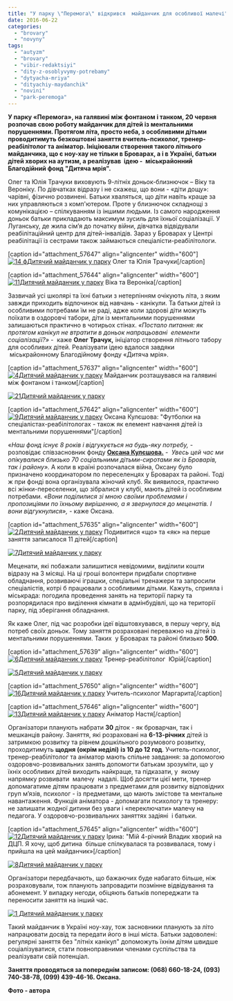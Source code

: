 ```yaml
---
title: "У парку \"Перемога\" відкрився  майданчик для особливої малечі"
date: 2016-06-22
categories: 
  - "brovary"
  - "novyny"
tags: 
  - "autyzm"
  - "brovary"
  - "vibir-redaktsiyi"
  - "dity-z-osoblyvymy-potrebamy"
  - "dytyacha-mriya"
  - "dityachiy-maydanchik"
  - "novini"
  - "park-peremoga"
---
```


**У парку «Перемога», на галявині між фонтаном і танком, 20 червня розпочав свою роботу майданчик для дітей із ментальними порушеннями. Протягом літа, просто неба, з особливими дітьми проводитимуть безкоштовні заняття вчитель-психолог, тренер-реабілітолог та аніматор. Ініціювали створення такого літнього майданчика, що є ноу-хау не тільки в Броварах, а і в Україні, батьки дітей хворих на аутизм, а реалізував  ідею -  міськрайонний Благодійний фонд "Дитяча мрія".**

Олег та Юлія Трачуки виховують 9-літніх доньок-близнючок – Віку та Вероніку. По дівчатках відразу і не скажеш, що вони - «діти дощу»: чарівні, фізично розвинені. Батьки хваляться, що діти навіть краще за них управляються з комп'ютером. Проте у близнючок складнощі з комунікацією – спілкуванням із іншими людьми. Із самого народження доньок батьки прикладають максимум зусиль для їхньої соціалізації. У Луганську, де жила сім’я до початку війни, дівчатка відвідували реабілітаційний центр для дітей-інвалідів. Зараз у Броварах у Центрі реабілітації із сестрами також займаються спеціалісти-реабілітологи.

\[caption id="attachment\_57647" align="aligncenter" width="600"\][![14 фДитячий майданчик у парку](https://mpz.brovary.org/wp-content/uploads/2016/06/14-f.jpg)](https://mpz.brovary.org/wp-content/uploads/2016/06/14-f.jpg) Олег та Юлія Трачуки\[/caption\]

\[caption id="attachment\_57644" align="aligncenter" width="600"\][![11Дитячий майданчик у парку](https://mpz.brovary.org/wp-content/uploads/2016/06/11-6.jpg)](https://mpz.brovary.org/wp-content/uploads/2016/06/11-6.jpg) Віка та Вероніка\[/caption\]

Зазвичай усі школярі та їхні батьки з нетерпінням очікують літа, з яким завжди приходить відпочинок від навчань - канікули. Та батьки дітей із особливими потребами їм не раді, адже коли здорові діти можуть поїхати в оздоровчі табори, діти із ментальними порушеннями залишаються практично в чотирьох стінах. _«Постало питання: як протягом канікул не втратити в доньок напрацьовані  елементи соціалізації?»_ -  каже **Олег Трачук,** ініціатор створення літнього табору для особливих дітей. Реалізувати ідею вдалося завдяки  міськрайонному Благодійному фонду «Дитяча мрія».

\[caption id="attachment\_57637" align="aligncenter" width="600"\][![4Дитячий майданчик у парку](https://mpz.brovary.org/wp-content/uploads/2016/06/4-6.jpg)](https://mpz.brovary.org/wp-content/uploads/2016/06/4-6.jpg) Майданчик розташувався на галявині між фонтаном і танком\[/caption\]

[![21Дитячий майданчик у парку](https://mpz.brovary.org/wp-content/uploads/2016/06/21-3.jpg)](https://mpz.brovary.org/wp-content/uploads/2016/06/21-3.jpg)

\[caption id="attachment\_57642" align="aligncenter" width="600"\][![9Дитячий майданчик у парку](https://mpz.brovary.org/wp-content/uploads/2016/06/9-6.jpg)](https://mpz.brovary.org/wp-content/uploads/2016/06/9-6.jpg) Оксана Кулєшова: "Футболки на спеціалістах-реабілітологах - також як елемент навчання дітей із ментальними порушеннями"\[/caption\]

«_Наш фонд існує 8 років і відгукується на будь-яку потребу,_ - розповідає співзасновник фонду **[Оксана Кулєшова.](http://ru-ru.facebook.com/people/Oksana-Kuleshova/100008056787101)** \-  _Увесь цей час ми опікувалися близько 70 соціальними дітьми-сиротами як із Броварів, так і району»._ А коли в країні розпочалася війна, Оксану було призначено координатором по переселенцях у Броварах та районі. Тоді ж при фонді вона організувала жіночий клуб. Як виявилося, практично всі жінки-переселенки, що зібралися у клубі, мають дітей із особливим потребами. _«Вони поділилися зі мною своїми проблемами і пропозиціями по їхньому вирішенню, а я звернулася до меценатів. І вони відгукнулися», -_ каже Оксана.

\[caption id="attachment\_57635" align="aligncenter" width="600"\][![2Дитячий майданчик у парку](https://mpz.brovary.org/wp-content/uploads/2016/06/2-7.jpg)](https://mpz.brovary.org/wp-content/uploads/2016/06/2-7.jpg) Подивитися «що» та «як» на перше заняття записалося 11 дітей\[/caption\]

[![7Дитячий майданчик у парку](https://mpz.brovary.org/wp-content/uploads/2016/06/7-6.jpg)](https://mpz.brovary.org/wp-content/uploads/2016/06/7-6.jpg)

Меценати, які побажали залишитися невідомими, виділили кошти відразу на 3 місяці. На ці гроші волонтери придбали спортивне обладнання, розвиваючі іграшки, спеціальні тренажери та запросили спеціалістів, котрі б працювали з особливими дітьми. Кажуть, сприяла і міськрада: погодила проведення занять на території парку та розпорядилася про виділення кімнати в адмінбудівлі, що на території парку, під зберігання обладнання.

Як каже Олег, під час розробки ідеї відштовхувався, в першу чергу, від потреб своїх доньок. Тому заняття розраховані переважно на дітей із ментальними порушеннями. Таких  у Броварах та районі близько **500**.

\[caption id="attachment\_57639" align="aligncenter" width="600"\][![6Дитячий майданчик у парку](https://mpz.brovary.org/wp-content/uploads/2016/06/6-6.jpg)](https://mpz.brovary.org/wp-content/uploads/2016/06/6-6.jpg) Тренер-реабілітолог  Юрій\[/caption\]

[![5Дитячий майданчик у парку](https://mpz.brovary.org/wp-content/uploads/2016/06/5-6.jpg)](https://mpz.brovary.org/wp-content/uploads/2016/06/5-6.jpg)

\[caption id="attachment\_57650" align="aligncenter" width="600"\][![16Дитячий майданчик у парку](https://mpz.brovary.org/wp-content/uploads/2016/06/16-3.jpg)](https://mpz.brovary.org/wp-content/uploads/2016/06/16-3.jpg) Учитель-психолог Маргарита\[/caption\]

\[caption id="attachment\_57646" align="aligncenter" width="600"\][![13Дитячий майданчик у парку](https://mpz.brovary.org/wp-content/uploads/2016/06/13-5.jpg)](https://mpz.brovary.org/wp-content/uploads/2016/06/13-5.jpg) Аніматор Настя\[/caption\]

Організатори планують набрати **30** діток - як броварчан, так і мешканців району. Заняття, які розраховані на **6-13-річних** дітей із затримкою розвитку та рівнем дошкільного розумового розвитку, проходитимуть **щодня (окрім неділі)** **із 10 до 12 год**. Учитель-психолог, тренер-реабілітолог та аніматор мають спільне завдання: за допомогою оздоровчо-розвивальних занять допомогти батькам зрозуміти, що у їхніх особливих дітей виходить найкраще, та підказати, у  якому напрямку розвивати  малечу  надалі. Щоб досягти цієї мети, тренер допомагатиме дітям працювати з предметами для розвитку відповідних груп м’язів, психолог - із предметами, що мають змістове та ментальне навантаження. Функція аніматора - допомагати психологу та тренеру: не залишати жодної дитини без уваги і «переключати» малечу на педагога. У оздоровчо-розвивальних заняттях задіяні  і батьки.

\[caption id="attachment\_57645" align="aligncenter" width="600"\][![12Дитячий майданчик у парку](https://mpz.brovary.org/wp-content/uploads/2016/06/12-6.jpg)](https://mpz.brovary.org/wp-content/uploads/2016/06/12-6.jpg) Ірина: "Мій 4-річний Владик хворий на ДЦП. Я хочу, щоб дитина  більше спілкувалася та розвивалася, тому і прийшла на цей майданчик»\[/caption\]

[![8Дитячий майданчик у парку](https://mpz.brovary.org/wp-content/uploads/2016/06/8-6.jpg)](https://mpz.brovary.org/wp-content/uploads/2016/06/8-6.jpg)

Організатори передбачають, що бажаючих буде набагато більше, ніж розраховували, тож планують запровадити позмінне відвідування та абонемент. У випадку негоди, обіцяють батьків попереджати та переносити заняття на інший час.

[![1 Дитячий майданчик у парку](https://mpz.brovary.org/wp-content/uploads/2016/06/1-6.jpg)](https://mpz.brovary.org/wp-content/uploads/2016/06/1-6.jpg)

Такий майданчик в Україні ноу-хау, тож засновники планують за літо напрацювати досвід та передати його в інші міста. Батьки задоволені: регулярні заняття без "літніх канікул" допоможуть їхнім дітям швидше соціалізуватися, стати повноправними членами суспільства та реалізувати свій потенціал.

**Заняття проводяться за попереднім записом: (068) 660-18-24, (093) 740-38-78, (099) 439-46-16. Оксана.**

**Фото - автора**
